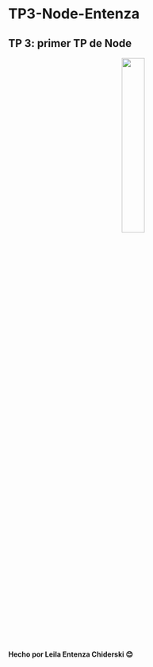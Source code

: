 # TP3-Node-Entenza
## TP 3: primer TP de Node
     
<p align="center">
<img src="https://media.tenor.com/LxTwwFTl67sAAAAM/el-gato-happy.gif" width="30%">
</p>

#### Hecho por Leila Entenza Chiderski 😊

